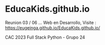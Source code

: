 # EducaKids.github.io
Reunion  03 / 06
...
Web en Desarrollo, Visite : https://eugeinga.github.io/EducaKids.github.io/

CAC 2023 Full Stack Python - Grupo 24 
